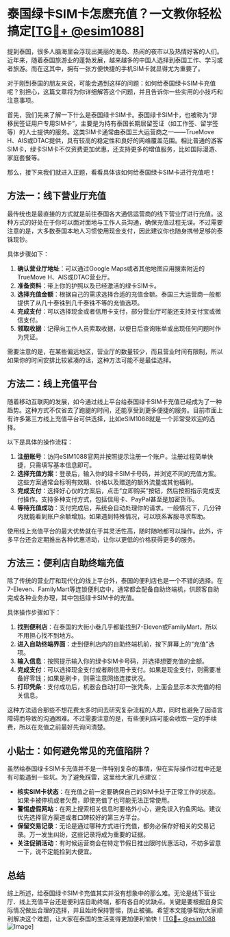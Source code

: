 # 泰国绿卡SIM卡怎麽充值？一文教你轻松搞定[[TG💪+ @esim1088](https://t.me/s/esim1088)]

提到泰国，很多人脑海里会浮现出美丽的海岛、热闹的夜市以及热情好客的人们。近年来，随着泰国旅游业的蓬勃发展，越来越多的中国人选择到泰国工作、学习或者旅游。而在这其中，拥有一张方便快捷的手机SIM卡就显得尤为重要了。

对于刚到泰国的朋友来说，可能会遇到这样的问题：如何给泰国绿卡SIM卡充值呢？别担心，这篇文章将为你详细解答这个问题，并且告诉你一些实用的小技巧和注意事项。

首先，我们先来了解一下什么是泰国绿卡SIM卡。泰国绿卡SIM卡，也被称为“非移民签证用户专用SIM卡”，主要是为持有泰国长期居留签证（如工作签、留学签等）的人士提供的服务。这类SIM卡通常由泰国三大运营商之一——TrueMove H、AIS或DTAC提供，具有较高的稳定性和良好的网络覆盖范围。相比普通的游客SIM卡，绿卡SIM卡不仅资费更加优惠，还支持更多的增值服务，比如国际漫游、家庭套餐等。

那么，接下来我们就进入正题，看看具体该如何给泰国绿卡SIM卡进行充值吧！

## 方法一：线下营业厅充值

最传统也是最直接的方式就是前往泰国各大通信运营商的线下营业厅进行充值。这种方式的好处在于你可以面对面地与工作人员沟通，确保充值过程无误。不过需要注意的是，大多数泰国本地人习惯使用现金支付，因此建议你也随身携带足够的泰铢现钞。

具体步骤如下：

1. **确认营业厅地址**：可以通过Google Maps或者其他地图应用搜索附近的TrueMove H、AIS或DTAC营业厅。
2. **准备资料**：带上你的护照以及已经激活的绿卡SIM卡。
3. **选择充值金额**：根据自己的需求选择合适的充值金额。泰国三大运营商一般都提供了从几十泰铢到几千泰铢不等的充值选项。
4. **完成支付**：可以选择现金或者信用卡支付，部分营业厅可能还支持支付宝或微信支付。
5. **领取收据**：记得向工作人员索取收据，以便日后查询账单或出现任何问题时作为凭证。

需要注意的是，在某些偏远地区，营业厅的数量较少，而且营业时间有限制，所以如果你的时间安排比较紧凑的话，这种方法可能不是最佳选择。

## 方法二：线上充值平台

随着移动互联网的发展，如今通过线上平台给泰国绿卡SIM卡充值已经成为了一种趋势。这种方式不仅省去了跑腿的时间，还能享受到更多便捷的服务。目前市面上有许多第三方线上充值平台可供选择，比如eSIM1088就是一个非常受欢迎的选择。

以下是具体的操作流程：

1. **注册账号**：访问eSIM1088官网并按照提示注册一个账户。注册过程简单快捷，只需填写基本信息即可。
2. **选择充值方案**：登录后，输入你的绿卡SIM卡号码，并浏览不同的充值方案。这些方案通常会标明有效期、价格以及赠送的额外流量或其他福利。
3. **完成支付**：选择好心仪的方案后，点击“立即购买”按钮，然后按照指示完成支付操作。支持多种支付方式，包括信用卡、PayPal甚至是加密货币。
4. **等待充值成功**：支付完成后，系统会自动处理你的请求。一般情况下，几分钟内就能看到账户余额增加。如果遇到特殊情况，可以联系客服寻求帮助。

使用线上充值平台的最大优势就在于其灵活性高，随时随地都可以操作。此外，许多平台还会定期推出各种优惠活动，让你以更低的价格获得更多的服务。

## 方法三：便利店自助终端充值

除了传统的营业厅和现代化的线上平台外，泰国的便利店也是一个不错的选择。在7-Eleven、FamilyMart等连锁便利店中，通常都会配备自助终端机，供顾客自助完成各种业务办理，其中包括绿卡SIM卡的充值。

具体操作步骤如下：

1. **找到便利店**：在泰国的大街小巷几乎都能找到7-Eleven或FamilyMart，所以不用担心找不到地方。
2. **进入自助终端界面**：走到便利店内的自助终端机前，按下屏幕上的“充值”选项。
3. **输入信息**：按照提示输入你的绿卡SIM卡号码，并选择想要充值的金额。
4. **完成支付**：可以选择现金支付或者刷信用卡支付。如果是现金支付，则需要准备好零钱；如果是刷卡，则需注意网络连接状况。
5. **打印凭条**：支付成功后，机器会自动打印一张凭条，上面会显示本次充值的相关信息。

这种方法适合那些不想花费太多时间去研究复杂流程的人群，同时也避免了因语言障碍而导致的沟通困难。不过需要注意的是，有些便利店可能会收取一定的手续费，所以在充值之前最好先询问清楚。

## 小贴士：如何避免常见的充值陷阱？

虽然给泰国绿卡SIM卡充值并不是一件特别复杂的事情，但在实际操作过程中还是有可能遇到一些坑。为了避免踩雷，这里给大家几点建议：

- **核实SIM卡状态**：在充值之前一定要确保自己的SIM卡处于正常工作的状态。如果卡被停机或者欠费，即使充值了也可能无法正常使用。
- **警惕虚假网站**：在网上搜索相关信息时要格外小心，避免误入钓鱼网站。建议优先选择官方渠道或者口碑较好的第三方平台。
- **保留交易记录**：无论是通过哪种方式进行充值，都务必保存好相关的交易记录。万一发生纠纷，这些记录将成为重要的证据。
- **关注促销活动**：有时候运营商会在特定节假日推出限时优惠活动，不妨多留意一下，说不定能捡到大便宜。

## 总结

综上所述，给泰国绿卡SIM卡充值其实并没有想象中的那么难。无论是线下营业厅、线上充值平台还是便利店自助终端，都有各自的优缺点。关键是要根据自身实际情况做出合理的选择，并且始终保持警惕，防止被骗。希望本文能够帮助大家顺利解决这个难题，让大家在泰国的生活变得更加便利愉快！[[TG💪+ @esim1088](https://t.me/s/esim1088) ![Image](https://i.postimg.cc/4NQfJmqS/Snipaste-2025-05-13-00-14-12.png)]